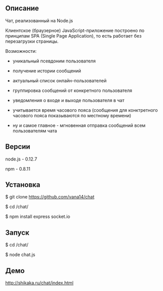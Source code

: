 ## Описание

 Чат, реализованный на Node.js

 Клиентское (браузерное) JavaScript-приложение построено по принципам SPA (Single Page Application),
 то есть работает без перезагрузки страницы.

 Возможности:

 - уникальный псевдоним пользователя

 - получение истории сообщений

 - актуальный список онлайн-пользователей

 - группировка сообщений от конкретного пользователя

 - уведомления о входе и выходе пользователя в чат

 - учитывается время часового пояса (сообщения для конктретного часового пояса показываются по местному времени)

 - ну и самое главное - мгновенная отправка сообщений всем пользователям чата

## Версии

node.js - 0.12.7

npm - 0.8.11

## Установка

$ git clone https://github.com/vana14/chat

$ cd /chat/

$ npm install express socket.io

## Запуск

$ cd /chat/

$ node chat.js

## Демо

http://shikaka.ru/chat/index.html
